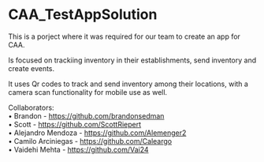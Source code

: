 # CAA_TestAppSolution
This is a porject where it was required for our team to create an app for CAA.

Is focused on trackiing inventory in their establishments, send inventory and create events.

It uses Qr codes to track and send inventory among their locations, with a camera scan functionality for mobile use as well.

Collaborators:<br/>
• Brandon - https://github.com/brandonsedman <br/>
• Scott - https://github.com/ScottRiepert <br/>
• Alejandro Mendoza - https://github.com/Alemenger2 <br/>
• Camilo Arciniegas - https://github.com/Caleargo <br/>
• Vaidehi Mehta - https://github.com/Vai24
